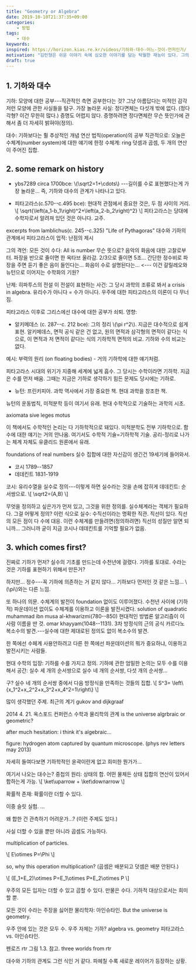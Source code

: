 ```yaml
---
title: "Geometry or Algebra"
date: 2019-10-10T21:37:35+09:00
categories:
    - 방법
tags:
    - 대수
keywords:
inspired: https://horizon.kias.re.kr/videos/기하와-대수-어느-것이-먼저인가/
motivation: "김민형은 쉬운 이야기 속에 심오한 이야기를 담는 탁월한 재능이 있다. 그의 모든 이야기는 소수공상에 담겨 있다."
draft: true
---
```


<!---
<iframe width="98%" height="396" src="https://horizon.kias.re.kr/wp-content/uploads/2019/10/기하와-대수-어느것이-먼저인가.mp4?=1"></iframe>
--->

## 1. 기하와 대수

기하: 모양에 대한 공부---직관적인 측면
공부한다는 것?
그냥 아름답다는 미적인 감각
저런 모양에 관한 사실들을 탐구.
가장 놀라운 사실: 정다면체는 다섯개 밖에 없다.
(정다각형? 이건 무한히 많다.)
증명도 어렵지 않다.
증명하려면 정다면체란 무슨 뜻인가에 관해서 좀 더 자세히 밝혀야(정의).

대수: 기하보다는 훨 추상적인 개념
연산 법칙(operation)의 공부
직관적으로: 오늘은 수체계(number system)에 대한 얘기에 한정
수체계: ring
덧셈과 곱셈, 두 개의 연산이 주어진 집합.

## 2. some remark on history

- ybs7289 circa 1700bce:
\\(\sqrt2=1+\cdots\\)
---길이를 수로 표현했다는게 가장 놀라운... 즉, 기하와 대수의 관계가 나타나고 있다.

- 피타고라스(c.570--c.495 bce):
현대적 관점에서 중요한 것은, 두 점 사이의 거리.
\\[
\sqrt{\left(a\_1-b\_1\right)^2+\left(a\_2-b\_2\right)^2}
\\]
피타고라스는 당대에 수학자로서 알려져 있던 것은 아니다. 교주.

excerpts from lamblichus(c. 245--c.325) "Life of Pythagoras"
대수와 기하의 관계에서 피타고라스이 업적: 난점의 제시

그의 격언: 모든 것이 수다: All is number
무슨 뜻으로?
음악의 화음에 대한 고찰로부터.
파장을 반으로 줄이면 한 옥타브 올라감.
2/3으로 줄이면 5조... 간단한 정수비로 파장을 주면 듣기 좋은 음이 들인다는...
화음이 수로 설명된다는... <--- 이건 갈릴레오와 뉴턴으로 이어지는 수학화의 기원?

난제: 히파투스의 전설
이 전설이 표현하는 사건: 그 당시 과학의 조류로 봐서 a crisis in algebra.
유리수가 아니다 = 수가 아니다.
우주에 대한 피타고라스의 이론이 다 무너짐.

피타고라스 이후로 그리스에선 대수에 대한 공부가 쇠퇴.
영향:

- 알키메데스 (c. 287--c. 212 bce): 그의 정리 \\(\pi r^2\\). 지금은 대수적으로 쉽게 표현. 알키메데스, 면적 공식 같은 건 없고, 원의 면적과 삼각형의 면적이 같다는 식으로, 이 면적과 저 면적이 같다는 식의 기하학적 면적의 비교. 기하와 수의 비교는 없다.

예시: 부력의 원리 (on floating bodies) - 거의 기하학에 대한 얘기처럼.

피타고라스 시대의 위기가 지중해 세계에 넓게 흡수. 그 당시는 수학이라면 기하학. 지금은 수를 먼저 배움. 그때는 지금은 기하로 생각하기 힘든 문제도 당시에는 기하로.

- 뉴턴: 프린키피아. 과학 역사에서 가장 중요한 책. 현대 과학을 창조한 책.

뉴턴의 운동법칙, 미적분학 등이 여기서 유래.
현대 수학적으로 기술하는 과학의 시초.

axiomata sive leges motus

이 책에서도 수학적인 논리는 다 기하학적으로 돼있다.
미적분학도 전부 기하학으로. 함수에 대한 얘기는 거의 안나옴.
여기서도 수학적 기술=기하학적 기술.
공리-정리로 나가는 체계 자체도 유클리드 원론에서 유래.

foundations of real numbers
실수 집합에 대한 자신감이 생긴건 19세기에 들어와서.

- 코시 1789--1857
- 데데킨트 1831-1919

코시: 유리수열을 실수로 정의---이렇게 하면 실수라는 것을 손에 잡히게
데데킨트: 순서쌍으로.
\\[
\sqrt2=(A,B)
\\]

무엇을 정의하고 싶은가가 먼저 있고, 그것을 위한 정의를.
실수체계라는 객체가 필요하다. 그걸 어떻게 정의? 이런 식으로
실수: 수직선이라는 명확한 직관. 직선이 있다. 직선의 모든 점이 다 수에 대응.
이런 수체계를 만들려면(정의하려면) 직선의 성질만 알면 되니까...
그러니까 굳이 지금 코시나 데데킨트를 기억할 필요가 없음.

## 3. which comes first?

진짜로 기하가 먼저?
실수의 기초를 만드는데 수천년에 걸렸다. 기하를 토대로.
수라는 것은 기하를 표현하기 위해서 만든거?

하지만...
정수---꼭 기하에 의존하는 거 같지 않다...
기하보다 먼저인 것 같은 느낌... \\(\pi\\)와는 다른 느낌.

또 하나의 의문.
수체계의 발전이 foundation 없이도 이루어졌다.
수천년 사이에 (기하적) 파운데이션 없이도 수체계를 이용하고 이론을 발전시켰다.
solution of quadratic muhammad ibn musa al-khwarizmi(780--850)
현대적인 방법론 알고리즘이 이 사람 이름을 딴 것.
omar khayyam(1048--1131). 3차 방정식의 근의 공식
카르다노 복소수의 발견.---실수에 대한 제대로된 정의도 없이 복소수의 발견.

한 쪽에선 수페계 사용안하려고
다른 한 쪽에선 파운데이션의 뭐가 중요하냐, 이용하고 발전시키는 사람들.

현대 수학의 입장:
기하를 수를 가지고 정의. 기하에 관한 엄밀한 논의는 모두 수를 이용해서
공간: 실수 세 개의 순서쌍으로
실수 네 개의 순서쌍, 다섯 개의 순서쌍...

구? 실수 네 개의 순서쌍 중에서 다음 방정식을 만족하는 것들의 집합.
\\[
S^3= \left\\{x_1^2+x_2^2+x_3^2+x_4^2=1\right\\}
\\]

많이 생각했던 주제. 최근의 계기
gukov and dijkgraaf

2014 4. 21. 옥스포드 컨퍼런스
수학과 물리학의 관계
is the universe algrbraic or geometric?

after much hesitation: i think it's algebraic...

figure: hydrogen atom captured by quantum microscope.
(phys rev letters may 2013)

자세히 들여다보면 기하학적인 윤곽이란게 없고 희미한 뭔가가...

여기서 나오는 대수는?
중첩의 원리: 상태의 합. 어떤 물체든 상태 집합의 연산이 있어서 합하는게 가능.
\\[
\ket\uparrow + \ket\downarrow
\\]

확률적 존재: 확률이란 더할 수 있다.

이중 슬릿 실험.
...

왜 합한 건 관측하기 어려운가...?
(이런 주제도 있다.)

사실 더할 수 있을 뿐만 아니라 곱셈도 가능하다.

multiplication of particles.

\\[
E\otimes P=\Phi
\\]

so, why this operation multiplication?
(곱셈은 배분되고 덧셈은 배분 안된다.)

\\[
(E\_1+E\_2)\otimes P=E\_1\otimes P+E\_2\otimes P
\\]


우주의 모든 입자는 더할 수 있고 곱할 수 있다.
만물은 수다.
기하적 대상으로서는 희미할 뿐.

모든 것이 수라는 주장을 싫어한 물리학자: 아인슈타인.
But the universe is geometry.

우주 안에 있는 것은 모두 수.
우주 자체는 기하?
algebra vs. geometry
피타고라스 vs. 아인슈타인.

펜로즈 rtr 그림 1.3. 참고.
three worlds from rtr

대수와 기하의 관계도 그런 식인 거 같다.
파헤칠 수록 새로운 레이어가 등장하는 상황.